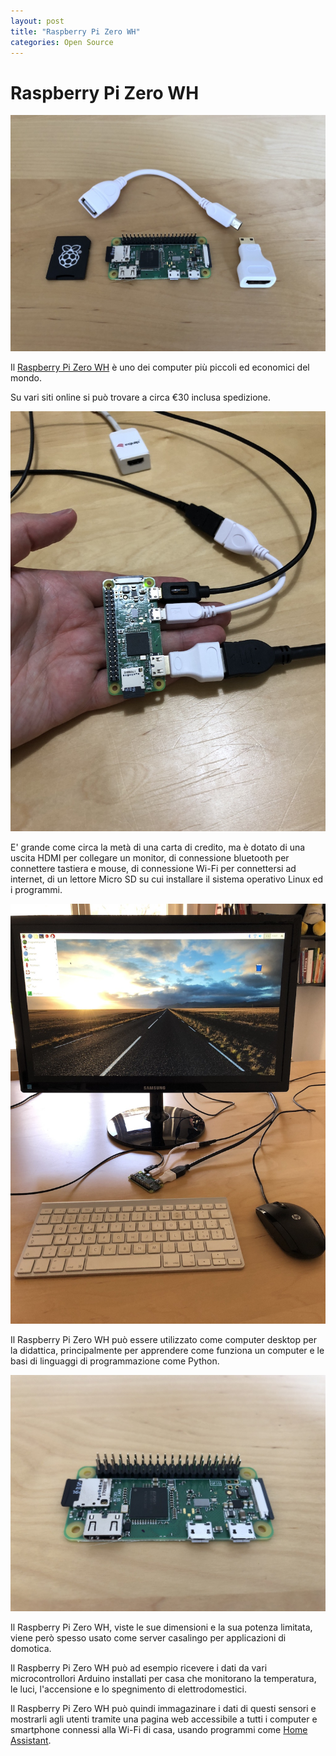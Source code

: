 ```yaml
---
layout: post
title: "Raspberry Pi Zero WH"
categories: Open Source
---
```


# Raspberry Pi Zero WH

![Raspberry Pi Zero WH](https://raw.githubusercontent.com/marcofromsicily/blog/master/images/pi-zero.jpg)

Il [Raspberry Pi Zero WH](https://www.raspberrypi.org/products/raspberry-pi-zero-w/) è uno dei computer più piccoli ed economici del mondo.

Su vari siti online si può trovare a circa €30 inclusa spedizione.

![Raspberry Pi Zero cavetti](https://raw.githubusercontent.com/marcofromsicily/blog/master/images/pi-zero-cavetti.jpg)

E' grande come circa la metà di una carta di credito, ma è dotato di una uscita HDMI per collegare un monitor, di connessione bluetooth per connettere tastiera e mouse, di connessione Wi-Fi per connettersi ad internet, di un lettore Micro SD su cui installare il sistema operativo Linux ed i programmi.

![Raspberry Pi Zero desktop](https://raw.githubusercontent.com/marcofromsicily/blog/master/images/pi-zero-desktop.jpg)

Il Raspberry Pi Zero WH può essere utilizzato come computer desktop per la didattica, principalmente per apprendere come funziona un computer e le basi di linguaggi di programmazione come Python.

![Raspberry Pi Zero domotica](https://raw.githubusercontent.com/marcofromsicily/blog/master/images/pi-zero-domotica.jpg)

 Il Raspberry Pi Zero WH, viste le sue dimensioni e la sua potenza limitata, viene però spesso usato come server casalingo per applicazioni di domotica.

Il Raspberry Pi Zero WH può ad esempio ricevere i dati da vari microcontrollori Arduino installati per casa che monitorano la temperatura, le luci, l'accensione e lo spegnimento di elettrodomestici.

Il Raspberry Pi Zero WH può quindi immagazinare i dati di questi sensori e mostrarli agli utenti tramite una pagina web accessibile a tutti i computer e smartphone connessi alla Wi-Fi di casa, usando programmi come [Home Assistant](https://www.home-assistant.io/).

